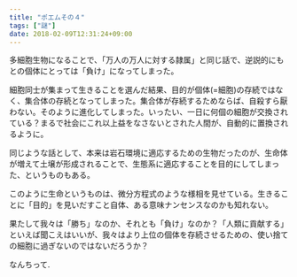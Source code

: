 ```yaml
---
title: "ポエムその４"
tags: ["謎"]
date: 2018-02-09T12:31:24+09:00
---
```


多細胞生物になることで、「万人の万人に対する隷属」と同じ話で、逆説的にもとの個体にとっては「負け」になってしまった。

細胞同士が集まって生きることを選んだ結果、目的が個体(=細胞)の存続ではなく、集合体の存続となってしまった。集合体が存続するためならば、自殺すら厭わない。そのように進化してしまった。いったい、一日に何個の細胞が交換されている？まるで社会にこれ以上益をなさないとされた人間が、自動的に置換されるように。

同じような話として、本来は岩石環境に適応するための生物だったのが、生命体が増えて土壌が形成されることで、生態系に適応することを目的にしてしまった、というものもある。

このように生命というものは、微分方程式のような様相を見せている。生きることに「目的」を見いだすこと自体、ある意味ナンセンスなのかも知れない。

果たして我々は「勝ち」なのか、それとも「負け」なのか？「人類に貢献する」といえば聞こえはいいが、我々はより上位の個体を存続させるための、使い捨ての細胞に過ぎないのではないだろうか？

なんちって.